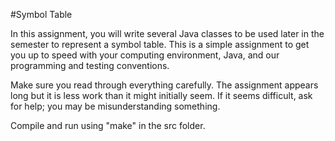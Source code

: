 #Symbol Table

In this assignment, you will write several Java classes to be used later in the semester to represent a symbol table. This is a simple assignment to get you up to speed with your computing environment, Java, and our programming and testing conventions.

Make sure you read through everything carefully. The assignment appears long but it is less work than it might initially seem. If it seems difficult, ask for help; you may be misunderstanding something.

Compile and run using "make" in the src folder.
